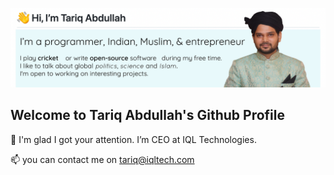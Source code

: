 
<p align="center">
    <img src="https://github.com/tariq-abdullah/tariq-abdullah/blob/main/introduction.png?raw=true">
</p>

## Welcome to Tariq Abdullah's Github Profile

👀 I'm glad I got your attention.  I’m CEO at IQL Technologies.

📫 you can contact me on tariq@iqltech.com
